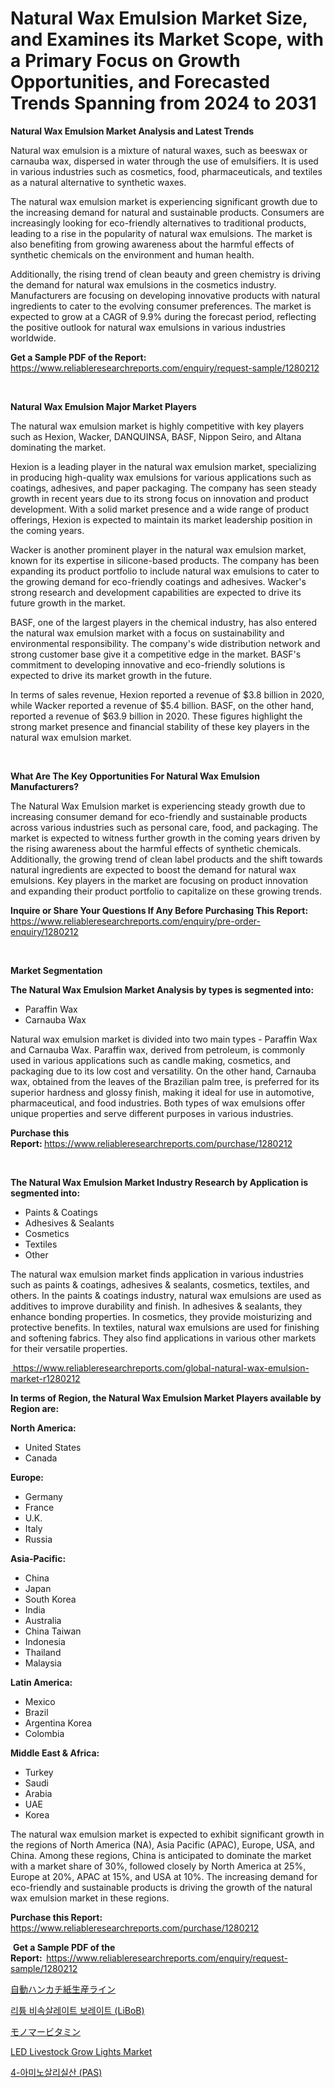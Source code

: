 <p><h1>Natural Wax Emulsion Market Size, and Examines its Market Scope, with a Primary Focus on Growth Opportunities, and Forecasted Trends Spanning from 2024 to 2031</h1></p><p><strong>Natural Wax Emulsion Market Analysis and Latest Trends</strong></p>
<p><p>Natural wax emulsion is a mixture of natural waxes, such as beeswax or carnauba wax, dispersed in water through the use of emulsifiers. It is used in various industries such as cosmetics, food, pharmaceuticals, and textiles as a natural alternative to synthetic waxes.</p><p>The natural wax emulsion market is experiencing significant growth due to the increasing demand for natural and sustainable products. Consumers are increasingly looking for eco-friendly alternatives to traditional products, leading to a rise in the popularity of natural wax emulsions. The market is also benefiting from growing awareness about the harmful effects of synthetic chemicals on the environment and human health.</p><p>Additionally, the rising trend of clean beauty and green chemistry is driving the demand for natural wax emulsions in the cosmetics industry. Manufacturers are focusing on developing innovative products with natural ingredients to cater to the evolving consumer preferences. The market is expected to grow at a CAGR of 9.9% during the forecast period, reflecting the positive outlook for natural wax emulsions in various industries worldwide.</p></p>
<p><strong>Get a Sample PDF of the Report:&nbsp;</strong> <a href="https://www.reliableresearchreports.com/enquiry/request-sample/1280212">https://www.reliableresearchreports.com/enquiry/request-sample/1280212</a></p>
<p>&nbsp;</p>
<p><strong>Natural Wax Emulsion Major Market Players</strong></p>
<p><p>The natural wax emulsion market is highly competitive with key players such as Hexion, Wacker, DANQUINSA, BASF, Nippon Seiro, and Altana dominating the market.</p><p>Hexion is a leading player in the natural wax emulsion market, specializing in producing high-quality wax emulsions for various applications such as coatings, adhesives, and paper packaging. The company has seen steady growth in recent years due to its strong focus on innovation and product development. With a solid market presence and a wide range of product offerings, Hexion is expected to maintain its market leadership position in the coming years.</p><p>Wacker is another prominent player in the natural wax emulsion market, known for its expertise in silicone-based products. The company has been expanding its product portfolio to include natural wax emulsions to cater to the growing demand for eco-friendly coatings and adhesives. Wacker's strong research and development capabilities are expected to drive its future growth in the market.</p><p>BASF, one of the largest players in the chemical industry, has also entered the natural wax emulsion market with a focus on sustainability and environmental responsibility. The company's wide distribution network and strong customer base give it a competitive edge in the market. BASF's commitment to developing innovative and eco-friendly solutions is expected to drive its market growth in the future.</p><p>In terms of sales revenue, Hexion reported a revenue of $3.8 billion in 2020, while Wacker reported a revenue of $5.4 billion. BASF, on the other hand, reported a revenue of $63.9 billion in 2020. These figures highlight the strong market presence and financial stability of these key players in the natural wax emulsion market.</p></p>
<p>&nbsp;</p>
<p><strong>What Are The Key Opportunities For Natural Wax Emulsion Manufacturers?</strong></p>
<p><p>The Natural Wax Emulsion market is experiencing steady growth due to increasing consumer demand for eco-friendly and sustainable products across various industries such as personal care, food, and packaging. The market is expected to witness further growth in the coming years driven by the rising awareness about the harmful effects of synthetic chemicals. Additionally, the growing trend of clean label products and the shift towards natural ingredients are expected to boost the demand for natural wax emulsions. Key players in the market are focusing on product innovation and expanding their product portfolio to capitalize on these growing trends.</p></p>
<p><strong>Inquire or Share Your Questions If Any Before Purchasing This Report:</strong> <a href="https://www.reliableresearchreports.com/enquiry/pre-order-enquiry/1280212">https://www.reliableresearchreports.com/enquiry/pre-order-enquiry/1280212</a></p>
<p>&nbsp;</p>
<p><strong>Market Segmentation</strong></p>
<p><strong>The Natural Wax Emulsion Market Analysis by types is segmented into:</strong></p>
<p><ul><li>Paraffin Wax</li><li>Carnauba Wax</li></ul></p>
<p><p>Natural wax emulsion market is divided into two main types - Paraffin Wax and Carnauba Wax. Paraffin wax, derived from petroleum, is commonly used in various applications such as candle making, cosmetics, and packaging due to its low cost and versatility. On the other hand, Carnauba wax, obtained from the leaves of the Brazilian palm tree, is preferred for its superior hardness and glossy finish, making it ideal for use in automotive, pharmaceutical, and food industries. Both types of wax emulsions offer unique properties and serve different purposes in various industries.</p></p>
<p><strong>Purchase this Report:&nbsp;</strong><a href="https://www.reliableresearchreports.com/purchase/1280212">https://www.reliableresearchreports.com/purchase/1280212</a></p>
<p>&nbsp;</p>
<p><strong>The Natural Wax Emulsion Market Industry Research by Application is segmented into:</strong></p>
<p><ul><li>Paints & Coatings</li><li>Adhesives & Sealants</li><li>Cosmetics</li><li>Textiles</li><li>Other</li></ul></p>
<p><p>The natural wax emulsion market finds application in various industries such as paints & coatings, adhesives & sealants, cosmetics, textiles, and others. In the paints & coatings industry, natural wax emulsions are used as additives to improve durability and finish. In adhesives & sealants, they enhance bonding properties. In cosmetics, they provide moisturizing and protective benefits. In textiles, natural wax emulsions are used for finishing and softening fabrics. They also find applications in various other markets for their versatile properties.</p></p>
<p><a href="https://www.reliableresearchreports.com/global-natural-wax-emulsion-market-r1280212">&nbsp;https://www.reliableresearchreports.com/global-natural-wax-emulsion-market-r1280212</a></p>
<p><strong>In terms of Region, the Natural Wax Emulsion Market Players available by Region are:</strong></p>
<p>
    <p> <strong> North America: </strong>
        <ul>
            <li>United States</li>
            <li>Canada</li>
        </ul>
        </p> 
    <p> <strong> Europe: </strong>
        <ul>
            <li>Germany</li>
            <li>France</li>
            <li>U.K.</li>
            <li>Italy</li>
            <li>Russia</li>
        </ul>
        </p> 
    <p> <strong> Asia-Pacific: </strong>
        <ul>
            <li>China</li>
            <li>Japan</li>
            <li>South Korea</li>
            <li>India</li>
            <li>Australia</li>
            <li>China Taiwan</li>
            <li>Indonesia</li>
            <li>Thailand</li>
            <li>Malaysia</li>
        </ul>
        </p> 
    <p> <strong> Latin America: </strong>
        <ul>
            <li>Mexico</li>
            <li>Brazil</li>
            <li>Argentina Korea</li>
            <li>Colombia</li>
        </ul>
        </p> 
    <p> <strong> Middle East & Africa: </strong>
        <ul>
            <li>Turkey</li>
            <li>Saudi</li>
            <li>Arabia</li>
            <li>UAE</li>
            <li>Korea</li>
        </ul>
    </p>
    </p>
<p><p>The natural wax emulsion market is expected to exhibit significant growth in the regions of North America (NA), Asia Pacific (APAC), Europe, USA, and China. Among these regions, China is anticipated to dominate the market with a market share of 30%, followed closely by North America at 25%, Europe at 20%, APAC at 15%, and USA at 10%. The increasing demand for eco-friendly and sustainable products is driving the growth of the natural wax emulsion market in these regions.</p></p>
<p><strong>Purchase this Report: </strong><a href="https://www.reliableresearchreports.com/purchase/1280212">https://www.reliableresearchreports.com/purchase/1280212</a></p>
<p>&nbsp;<strong>Get a Sample PDF of the Report:&nbsp;&nbsp;</strong><a href="https://www.reliableresearchreports.com/enquiry/request-sample/1280212">https://www.reliableresearchreports.com/enquiry/request-sample/1280212</a></p>
<p><strong></strong></p>
<p><p><a href="https://github.com/efcvopdgkdx128/Market-Research-Report-List-2/blob/main/554101198392.md">自動ハンカチ紙生産ライン</a></p><p><a href="https://github.com/romeshmittrochakma11/Market-Research-Report-List-1/blob/main/829423789852.md">리튬 비속살레이트 보레이트 (LiBoB)</a></p><p><a href="https://github.com/hwbcz413288296/Market-Research-Report-List-2/blob/main/777657498393.md">モノマービタミン</a></p><p><a href="https://github.com/MaraKoelpin2023/Market-Research-Report-List-1/blob/main/led-livestock-grow-lights-market.md">LED Livestock Grow Lights Market</a></p><p><a href="https://github.com/langcat852024/Market-Research-Report-List-1/blob/main/446291289853.md">4-아미노살리실산 (PAS)</a></p></p>